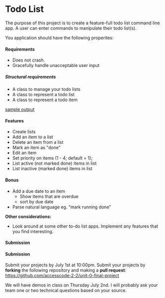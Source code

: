 # Todo List

The purpose of this project is to create a feature-full todo list command line app. A user can enter commands to manipulate their todo list(s).

You application should have the following properites:

#### Requirements

* Does not crash.
* Gracefully handle unacceptable user input

##### Structural requirements
* A class to manage your todo lists
* A class to represent a todo list
* A class to represent a todo item

[sample output](https://gist.github.com/mikekavouras/939807bb840cc8e15a21)


#### Features

* Create lists 
* Add an item to a list
* Delete an item from a list
* Mark an item as "done"
* Edit an item
* Set priority on items (1 - 4; default = 1);
* List active (not marked done) items in list
* List inactive (marked done) items in list

#### Bonus

* Add a due date to an item
  * Show items that are overdue
  * sort by due date 
* Parse natural language eg. “mark running done”

**Other considerations:**
* Look around at some other to-do list apps. Implement any features that you find interesting.

#### Submission

#### Submission
Submit your projects by July 1st at 10:00pm. Submit your projects by **forking** the following repository and making a **pull request**: https://github.com/accesscode-2-2/unit-0-final-project

We will have demos in class on Thursday July 2nd. I will probably ask your team one or two technical questions based
on your source.
